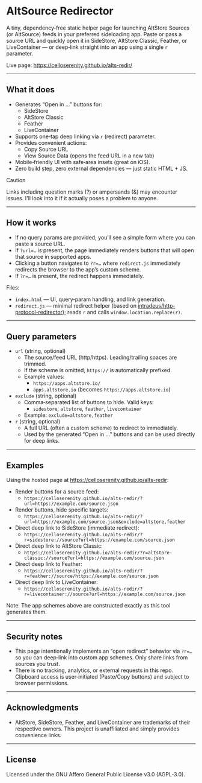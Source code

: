# AltSource Redirector

A tiny, dependency‑free static helper page for launching AltStore Sources (or AltSource) feeds in your preferred sideloading app. Paste or pass a source URL and quickly open it in SideStore, AltStore Classic, Feather, or LiveContainer — or deep‑link straight into an app using a single `r` parameter.

Live page: https://celloserenity.github.io/alts-redir/

---

## What it does

- Generates “Open in …” buttons for:
  - SideStore
  - AltStore Classic
  - Feather
  - LiveContainer
- Supports one‑tap deep linking via `r` (redirect) parameter.
- Provides convenient actions:
  - Copy Source URL
  - View Source Data (opens the feed URL in a new tab)
- Mobile‑friendly UI with safe‑area insets (great on iOS).
- Zero build step, zero external dependencies — just static HTML + JS.

>[!CAUTION]
>Links including question marks (?) or ampersands (&) may encounter issues. I'll look into it if it actually poses a problem to anyone.

---

## How it works

- If no query params are provided, you’ll see a simple form where you can paste a source URL.
- If `?url=…` is present, the page immediately renders buttons that will open that source in supported apps.
- Clicking a button navigates to `?r=…` where `redirect.js` immediately redirects the browser to the app’s custom scheme.
- If `?r=…` is present, the redirect happens immediately.

Files:
- `index.html` — UI, query‑param handling, and link generation.
- `redirect.js` — minimal redirect helper (based on [intradeus/http-protocol-redirector](https://github.com/intradeus/http-protocol-redirector)); reads `r` and calls `window.location.replace(r)`.

---

## Query parameters

- `url` (string, optional)
  - The source/feed URL (http/https). Leading/trailing spaces are trimmed.
  - If the scheme is omitted, `https://` is automatically prefixed.
  - Example values:  
    - `https://apps.altstore.io/`  
    - `apps.altstore.io` (becomes `https://apps.altstore.io`)
- `exclude` (string, optional)
  - Comma‑separated list of buttons to hide. Valid keys:
    - `sidestore`, `altstore`, `feather`, `livecontainer`
  - Example: `exclude=altstore,feather`
- `r` (string, optional)
  - A full URL (often a custom scheme) to redirect to immediately.
  - Used by the generated “Open in …” buttons and can be used directly for deep links.

---

## Examples

Using the hosted page at https://celloserenity.github.io/alts-redir:

- Render buttons for a source feed:
  - `https://celloserenity.github.io/alts-redir/?url=https://example.com/source.json`
- Render buttons, hide specific targets:
  - `https://celloserenity.github.io/alts-redir/?url=https://example.com/source.json&exclude=altstore,feather`
- Direct deep link to SideStore (immediate redirect):
  - `https://celloserenity.github.io/alts-redir/?r=sidestore://source?url=https://example.com/source.json`
- Direct deep link to AltStore Classic:
  - `https://celloserenity.github.io/alts-redir/?r=altstore-classic://source?url=https://example.com/source.json`
- Direct deep link to Feather:
  - `https://celloserenity.github.io/alts-redir/?r=feather://source/https://example.com/source.json`
- Direct deep link to LiveContainer:
  - `https://celloserenity.github.io/alts-redir/?r=livecontainer://source?url=https://example.com/source.json`

Note: The app schemes above are constructed exactly as this tool generates them.

---

## Security notes

- This page intentionally implements an “open redirect” behavior via `?r=…` so you can deep‑link into custom app schemes. Only share links from sources you trust.
- There is no tracking, analytics, or external requests in this repo. Clipboard access is user‑initiated (Paste/Copy buttons) and subject to browser permissions.

---

## Acknowledgments

- AltStore, SideStore, Feather, and LiveContainer are trademarks of their respective owners. This project is unaffiliated and simply provides convenience links.

---

## License

Licensed under the GNU Affero General Public License v3.0 (AGPL‑3.0).
